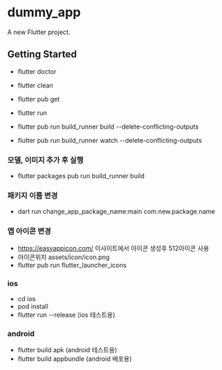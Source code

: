 # dummy_app

A new Flutter project.

## Getting Started
- flutter doctor
- flutter clean
- flutter pub get
- flutter run

- flutter pub run build_runner build --delete-conflicting-outputs
- flutter pub run build_runner watch --delete-conflicting-outputs


### 모델, 이미지 추가 후 실행
- flutter packages pub run build_runner build

### 패키지 이름 변경
- dart run change_app_package_name:main com.new.package.name

### 앱 아이콘 변경
- https://easyappicon.com/  이사이트에서 아이콘 생성후 512아이콘 사용
- 아이콘위치 assets/icon/icon.png
- flutter pub run flutter_launcher_icons

### ios
- cd ios
- pod install
- flutter run --release (ios 테스트용)

### android
- flutter build apk (android 테스트용)
- flutter build appbundle (android 배포용)



